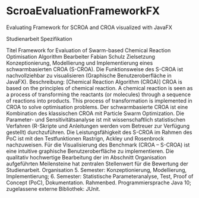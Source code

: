 # ScroaEvaluationFrameworkFX

Evaluating Framework for SCROA and CROA visualized with JavaFX


Studienarbeit
Spezifikation

Titel	Framework
for Evaluation of Swarm-based Chemical Reaction Optimisation Algorithm
Bearbeiter	Fabian Schulz
Zielsetzung	Konzeptionierung, Modellierung und Implementierung eines schwarmbasierten CROA (S-CROA). Die Funktionsweise des S-CROA ist nachvollziehbar zu visualisieren (Graphische Benutzeroberfläche in JavaFX).
Beschreibung:
[Chemical Reaction Algorithm (CROA)] CROA is based on the principles of chemical reaction. A chemical reaction is seen as a process of transforming the reactants (or molecules) through a sequence of reactions into products. This process of transformation is implemented in CROA to solve optimisation problems. Der schwarmbasierte CROA ist eine Kombination des klassischen CROA mit Particle Swarm Optimization. Die Parameter- und Sensitivitätsanalyse ist mit wissenschaftlich statistischen Verfahren (R-Skripte und Anleitungen werden vom Betreuer zur Verfügung gestellt) durchzuführen. Die Leistungsfähigkeit des S-CROA im Rahmen des PoC ist mit den Testfunktionen Rastrign, Ackley und Rosenbrock nachzuweisen. Für die Visualisierung des Benchmark (CROA – S-CROA) ist eine intuitive graphische Benutzeroberfläche zu implementieren. Die qualitativ hochwertige Bearbeitung der im Abschnitt Organisation aufgeführten Meilensteine hat zentralen Stellenwert für die Bewertung der Studienarbeit.
Organisation	5. Semester: Konzeptionierung, Modellierung, Implementierung;
6. Semester: Statistische Parameteranalyse, Test,
                       Proof of Concept (PoC), Dokumentation.
Rahmenbed.	Programmiersprache Java 10; zugelassene externe Bibliothek: JUnit.
